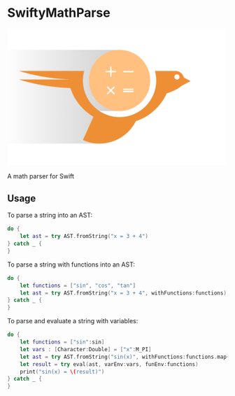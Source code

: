 # SwiftyMathParse
<img src="https://raw.githubusercontent.com/xaanimus/SwiftyMathParse/master/assets/IconMain.png" width="500">

A math parser for Swift

## Usage
To parse a string into an AST:
```swift
do {
    let ast = try AST.fromString("x = 3 + 4")
} catch _ {
}
```

To parse a string with functions into an AST:
```swift
do {
    let functions = ["sin", "cos", "tan"]
    let ast = try AST.fromString("x = 3 + 4", withFunctions:functions)
} catch _ {
}
```

To parse and evaluate a string with variables:
```swift
do {
    let functions = ["sin":sin]
    let vars : [Character:Double] = ["x":M_PI]
    let ast = try AST.fromString("sin(x)", withFunctions:functions.map{$0.0})
    let result = try eval(ast, varEnv:vars, funEnv:functions)
    print("sin(x) = \(result)")
} catch _ {
}
```
